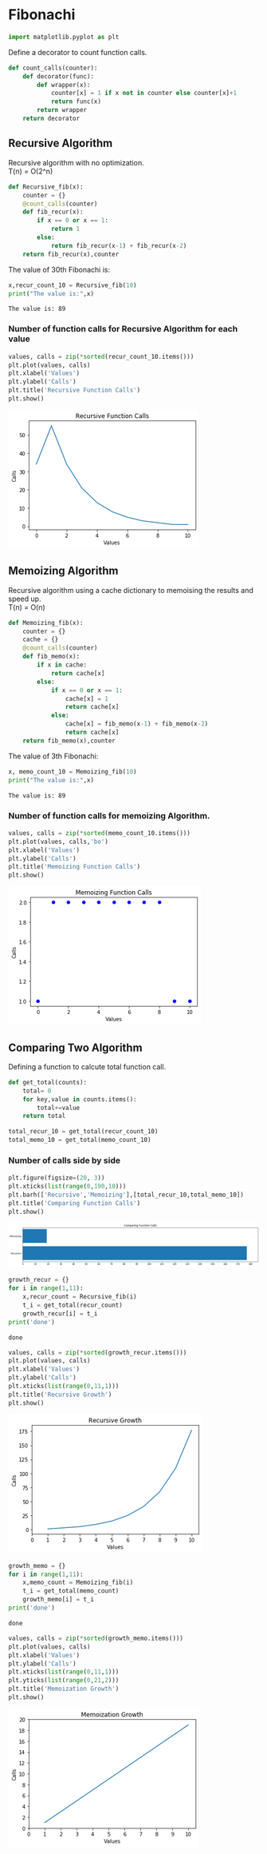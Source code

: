 
# Fibonachi


```python
import matplotlib.pyplot as plt
```

Define a decorator to count function calls.


```python
def count_calls(counter):
    def decorator(func):
        def wrapper(x):
            counter[x] = 1 if x not in counter else counter[x]+1
            return func(x)
        return wrapper
    return decorator
```

## Recursive Algorithm

Recursive algorithm with no optimization.  
T(n) = O(2^n)


```python
def Recursive_fib(x):
    counter = {}
    @count_calls(counter)
    def fib_recur(x):
        if x == 0 or x == 1:
            return 1
        else:
            return fib_recur(x-1) + fib_recur(x-2)
    return fib_recur(x),counter
```

The value of 30th Fibonachi is:


```python
x,recur_count_10 = Recursive_fib(10)
print("The value is:",x)
```

    The value is: 89


### Number of function calls for Recursive Algorithm for each value



```python
values, calls = zip(*sorted(recur_count_10.items()))
plt.plot(values, calls)
plt.xlabel('Values')
plt.ylabel('Calls')
plt.title('Recursive Function Calls')
plt.show()
```


![png](output_10_0.png)


## Memoizing Algorithm

Recursive algorithm using a cache dictionary to memoising the results and speed up.  
T(n) = O(n)


```python
def Memoizing_fib(x):
    counter = {}
    cache = {}
    @count_calls(counter)
    def fib_memo(x):
        if x in cache:
            return cache[x]
        else:
            if x == 0 or x == 1:
                cache[x] = 1
                return cache[x]
            else:
                cache[x] = fib_memo(x-1) + fib_memo(x-2)
                return cache[x]
    return fib_memo(x),counter
```

The value of 3th Fibonachi:


```python
x, memo_count_10 = Memoizing_fib(10)
print("The value is:",x)
```

    The value is: 89


### Number of function calls for memoizing Algorithm.



```python
values, calls = zip(*sorted(memo_count_10.items()))
plt.plot(values, calls,'bo')
plt.xlabel('Values')
plt.ylabel('Calls')
plt.title('Memoizing Function Calls')
plt.show()
```


![png](output_17_0.png)


## Comparing Two Algorithm

Defining a function to calcute total function call.


```python
def get_total(counts):
    total= 0
    for key,value in counts.items():
        total+=value
    return total
```


```python
total_recur_10 = get_total(recur_count_10)
total_memo_10 = get_total(memo_count_10)
```

### Number of calls side by side


```python
plt.figure(figsize=(20, 3))
plt.xticks(list(range(0,190,10)))
plt.barh(['Recursive','Memoizing'],[total_recur_10,total_memo_10])
plt.title('Comparing Function Calls')
plt.show()
```


![png](output_23_0.png)



```python
growth_recur = {}
for i in range(1,11):
    x,recur_count = Recursive_fib(i)
    t_i = get_total(recur_count)
    growth_recur[i] = t_i
print('done')
```

    done



```python
values, calls = zip(*sorted(growth_recur.items()))
plt.plot(values, calls)
plt.xlabel('Values')
plt.ylabel('Calls')
plt.xticks(list(range(0,11,1)))
plt.title('Recursive Growth')
plt.show()
```


![png](output_25_0.png)



```python
growth_memo = {}
for i in range(1,11):
    x,memo_count = Memoizing_fib(i)
    t_i = get_total(memo_count)
    growth_memo[i] = t_i
print('done')
```

    done



```python
values, calls = zip(*sorted(growth_memo.items()))
plt.plot(values, calls)
plt.xlabel('Values')
plt.ylabel('Calls')
plt.xticks(list(range(0,11,1)))
plt.yticks(list(range(0,21,2)))
plt.title('Memoization Growth')
plt.show()
```


![png](output_27_0.png)


